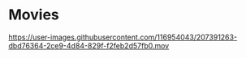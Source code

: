 # Movies

https://user-images.githubusercontent.com/116954043/207391263-dbd76364-2ce9-4d84-829f-f2feb2d57fb0.mov

